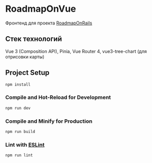 # RoadmapOnVue

Фронтенд для проекта [RoadmapOnRails](https://github.com/FyorLando/RoadmapOnRails)

## Стек технологий

Vue 3 (Composition API), Pinia, Vue Router 4, vue3-tree-chart (для отрисовки карты)

## Project Setup

```sh
npm install
```

### Compile and Hot-Reload for Development

```sh
npm run dev
```

### Compile and Minify for Production

```sh
npm run build
```

### Lint with [ESLint](https://eslint.org/)

```sh
npm run lint
```
